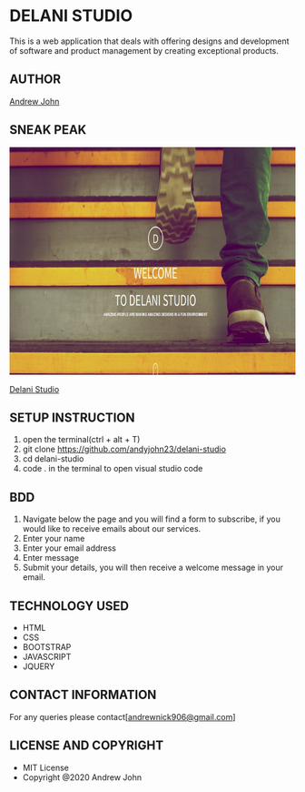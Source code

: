 # DELANI STUDIO
   This is a web application that deals with offering designs and development
   of software and product management by creating exceptional products.

## AUTHOR
  [Andrew John](https://andyjohn23.github.io/portfolio-repo/)

## SNEAK PEAK
   <img src="assets/delani.jpg" width="800px" height="400px">
   
   [Delani Studio](https://andyjohn23.github.io/delani-studio/)
   
## SETUP INSTRUCTION
   1. open the terminal(ctrl + alt + T)
   1. git clone https://github.com/andyjohn23/delani-studio
   1. cd delani-studio
   1. code . in the terminal to open visual studio code

## BDD
   1. Navigate below the page and you will find a form to subscribe, if you would like
      to receive emails about our services.
   1. Enter your name
   1. Enter your email address
   1. Enter message
   1. Submit your details, you will then receive a welcome message in your email.

## TECHNOLOGY USED
   * HTML
   * CSS
   * BOOTSTRAP
   * JAVASCRIPT
   * JQUERY

## CONTACT INFORMATION
   For any queries please contact[andrewnick906@gmail.com]

## LICENSE AND COPYRIGHT
   * MIT License
   * Copyright @2020 Andrew John